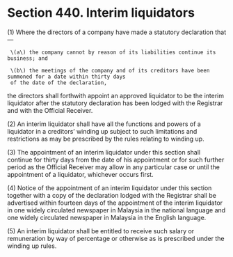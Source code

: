 # Section 440. Interim liquidators

\(1\) Where the directors of a company have made a statutory declaration that—

     \(a\) the company cannot by reason of its liabilities continue its business; and

     \(b\) the meetings of the company and of its creditors have been summoned for a date within thirty days  
     of the date of the declaration,

the directors shall forthwith appoint an approved liquidator to be the interim liquidator after the statutory declaration has been lodged with the Registrar and with the Official Receiver.

\(2\) An interim liquidator shall have all the functions and powers of a liquidator in a creditors’ winding up subject to such limitations and restrictions as may be prescribed by the rules relating to winding up.

\(3\) The appointment of an interim liquidator under this section shall continue for thirty days from the date of his appointment or for such further period as the Official Receiver may allow in any particular case or until the appointment of a liquidator, whichever occurs first.

\(4\) Notice of the appointment of an interim liquidator under this section together with a copy of the declaration lodged with the Registrar shall be advertised within fourteen days of the appointment of the interim liquidator in one widely circulated newspaper in Malaysia in the national language and one widely circulated newspaper in Malaysia in the English language.

\(5\) An interim liquidator shall be entitled to receive such salary or remuneration by way of percentage or otherwise as is prescribed under the winding up rules.

